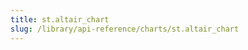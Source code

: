 ```yaml
---
title: st.altair_chart
slug: /library/api-reference/charts/st.altair_chart
---
```


<Autofunction function="streamlit.altair_chart" />